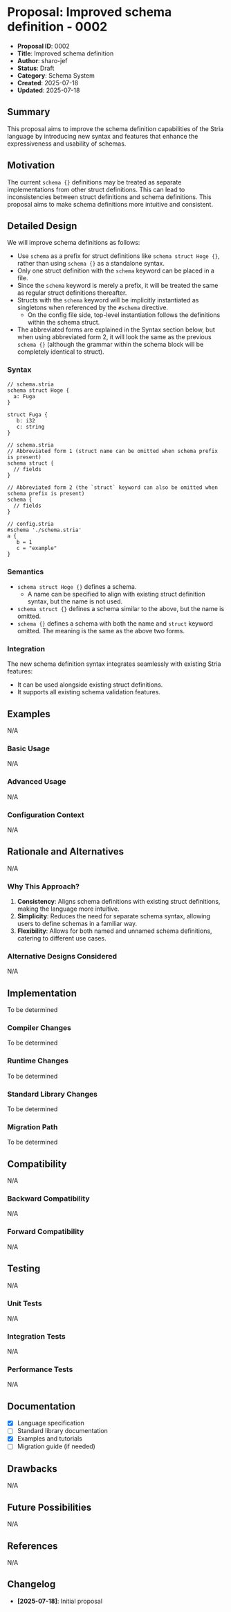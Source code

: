 # Proposal: Improved schema definition - 0002

- **Proposal ID**: 0002
- **Title**: Improved schema definition
- **Author**: sharo-jef
- **Status**: Draft
- **Category**: Schema System
- **Created**: 2025-07-18
- **Updated**: 2025-07-18

## Summary

This proposal aims to improve the schema definition capabilities of the Stria language by introducing new syntax and features that enhance the expressiveness and usability of schemas.

## Motivation

The current `schema {}` definitions may be treated as separate implementations from other struct definitions. This can lead to inconsistencies between struct definitions and schema definitions. This proposal aims to make schema definitions more intuitive and consistent.

## Detailed Design

We will improve schema definitions as follows:

- Use `schema` as a prefix for struct definitions like `schema struct Hoge {}`, rather than using `schema {}` as a standalone syntax.
- Only one struct definition with the `schema` keyword can be placed in a file.
- Since the `schema` keyword is merely a prefix, it will be treated the same as regular struct definitions thereafter.
- Structs with the `schema` keyword will be implicitly instantiated as singletons when referenced by the `#schema` directive.
  - On the config file side, top-level instantiation follows the definitions within the schema struct.
- The abbreviated forms are explained in the Syntax section below, but when using abbreviated form 2, it will look the same as the previous `schema {}` (although the grammar within the schema block will be completely identical to struct).

### Syntax

```stria
// schema.stria
schema struct Hoge {
  a: Fuga
}

struct Fuga {
   b: i32
   c: string
}
```

```
// schema.stria
// Abbreviated form 1 (struct name can be omitted when schema prefix is present)
schema struct {
  // fields
}

// Abbreviated form 2 (the `struct` keyword can also be omitted when schema prefix is present)
schema {
  // fields
}
```

```stria
// config.stria
#schema './schema.stria'
a {
   b = 1
   c = "example"
}
```

### Semantics

- `schema struct Hoge {}` defines a schema.
  - A name can be specified to align with existing struct definition syntax, but the name is not used.
- `schema struct {}` defines a schema similar to the above, but the name is omitted.
- `schema {}` defines a schema with both the name and `struct` keyword omitted. The meaning is the same as the above two forms.

### Integration

The new schema definition syntax integrates seamlessly with existing Stria features:

- It can be used alongside existing struct definitions.
- It supports all existing schema validation features.

## Examples

N/A

### Basic Usage

N/A

### Advanced Usage

N/A

### Configuration Context

N/A

## Rationale and Alternatives

N/A

### Why This Approach?

1. **Consistency**: Aligns schema definitions with existing struct definitions, making the language more intuitive.
2. **Simplicity**: Reduces the need for separate schema syntax, allowing users to define schemas in a familiar way.
3. **Flexibility**: Allows for both named and unnamed schema definitions, catering to different use cases.

### Alternative Designs Considered

N/A

## Implementation

To be determined

### Compiler Changes

To be determined

### Runtime Changes

To be determined

### Standard Library Changes

To be determined

### Migration Path

To be determined

## Compatibility

N/A

### Backward Compatibility

N/A

### Forward Compatibility

N/A

## Testing

N/A

### Unit Tests

N/A

### Integration Tests

N/A

### Performance Tests

N/A

## Documentation

- [x] Language specification
- [ ] Standard library documentation
- [x] Examples and tutorials
- [ ] Migration guide (if needed)

## Drawbacks

N/A

## Future Possibilities

N/A

## References

N/A

## Changelog

- **[2025-07-18]**: Initial proposal

